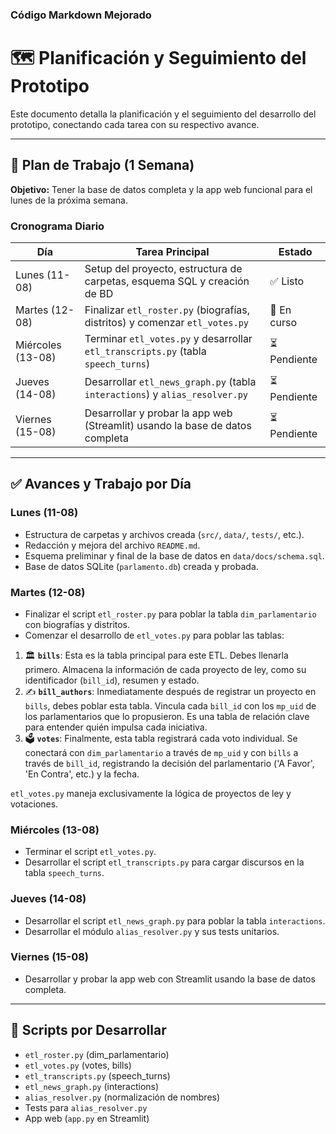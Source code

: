 ### Código Markdown Mejorado

# 🗺️ Planificación y Seguimiento del Prototipo

Este documento detalla la planificación y el seguimiento del desarrollo del prototipo, conectando cada tarea con su respectivo avance.

---

## 🎯 Plan de Trabajo (1 Semana)

**Objetivo:** Tener la base de datos completa y la app web funcional para el lunes de la próxima semana.

### Cronograma Diario

| Día         | Tarea Principal                                      | Estado      |
|-------------|------------------------------------------------------|-------------|
| Lunes (11-08)   | Setup del proyecto, estructura de carpetas, esquema SQL y creación de BD | ✅ Listo     |
| Martes (12-08)  | Finalizar `etl_roster.py` (biografías, distritos) y comenzar `etl_votes.py` | 🏃 En curso  |
| Miércoles (13-08)| Terminar `etl_votes.py` y desarrollar `etl_transcripts.py` (tabla `speech_turns`) | ⏳ Pendiente |
| Jueves (14-08)  | Desarrollar `etl_news_graph.py` (tabla `interactions`) y `alias_resolver.py` | ⏳ Pendiente |
| Viernes (15-08) | Desarrollar y probar la app web (Streamlit) usando la base de datos completa | ⏳ Pendiente |

---

## ✅ Avances y Trabajo por Día

### Lunes (11-08)
- Estructura de carpetas y archivos creada (`src/`, `data/`, `tests/`, etc.).
- Redacción y mejora del archivo `README.md`.
- Esquema preliminar y final de la base de datos en `data/docs/schema.sql`.
- Base de datos SQLite (`parlamento.db`) creada y probada.

### Martes (12-08)
- Finalizar el script `etl_roster.py` para poblar la tabla `dim_parlamentario` con biografías y distritos.
- Comenzar el desarrollo de `etl_votes.py` para poblar las tablas:

1.  🏛️ **`bills`**: Esta es la tabla principal para este ETL. Debes llenarla primero. Almacena la información de cada proyecto de ley, como su identificador (`bill_id`), resumen y estado.
2.  ✍️ **`bill_authors`**: Inmediatamente después de registrar un proyecto en `bills`, debes poblar esta tabla. Vincula cada `bill_id` con los `mp_uid` de los parlamentarios que lo propusieron. Es una tabla de relación clave para entender quién impulsa cada iniciativa.
3.  🗳️ **`votes`**: Finalmente, esta tabla registrará cada voto individual. Se conectará con `dim_parlamentario` a través de `mp_uid` y con `bills` a través de `bill_id`, registrando la decisión del parlamentario ('A Favor', 'En Contra', etc.) y la fecha.

`etl_votes.py` maneja exclusivamente la lógica de proyectos de ley y votaciones.


### Miércoles (13-08)
- Terminar el script `etl_votes.py`.
- Desarrollar el script `etl_transcripts.py` para cargar discursos en la tabla `speech_turns`.

### Jueves (14-08)
- Desarrollar el script `etl_news_graph.py` para poblar la tabla `interactions`.
- Desarrollar el módulo `alias_resolver.py` y sus tests unitarios.

### Viernes (15-08)
- Desarrollar y probar la app web con Streamlit usando la base de datos completa.

---

## 📝 Scripts por Desarrollar

- `etl_roster.py` (dim_parlamentario)
- `etl_votes.py` (votes, bills)
- `etl_transcripts.py` (speech_turns)
- `etl_news_graph.py` (interactions)
- `alias_resolver.py` (normalización de nombres)
- Tests para `alias_resolver.py`
- App web (`app.py` en Streamlit)

<!-- end list --